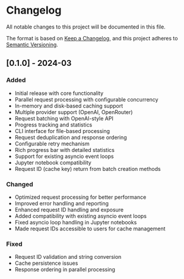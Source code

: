 # Changelog

All notable changes to this project will be documented in this file.

The format is based on [Keep a Changelog](https://keepachangelog.com/en/1.0.0/),
and this project adheres to [Semantic Versioning](https://semver.org/spec/v2.0.0.html).

## [0.1.0] - 2024-03

### Added
- Initial release with core functionality
- Parallel request processing with configurable concurrency
- In-memory and disk-based caching support
- Multiple provider support (OpenAI, OpenRouter)
- Request batching with OpenAI-style API
- Progress tracking and statistics
- CLI interface for file-based processing
- Request deduplication and response ordering
- Configurable retry mechanism
- Rich progress bar with detailed statistics
- Support for existing asyncio event loops
- Jupyter notebook compatibility
- Request ID (cache key) return from batch creation methods

### Changed
- Optimized request processing for better performance
- Improved error handling and reporting
- Enhanced request ID handling and exposure
- Added compatibility with existing asyncio event loops
- Fixed asyncio loop handling in Jupyter notebooks
- Made request IDs accessible to users for cache management

### Fixed
- Request ID validation and string conversion
- Cache persistence issues
- Response ordering in parallel processing 